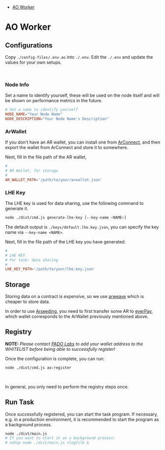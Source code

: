 - [AO Worker](#ao-worker)


# AO Worker

## Configurations

Copy `./config-files/.env.ao` into `./.env`. Edit the `./.env` and update the values for your own setups.


<br/>

### Node Info

Set a name to identify yourself, these will be used on the node itself and will be shown on performance metrics in the future.

```conf
# Set a name to identify yourself
NODE_NAME="Your Node Name"
NODE_DESCRIPTION="Your Node Name's Description"
```


### ArWallet

If you don't have an AR wallet, you can install one from [ArConnect](https://www.arconnect.io/download), and then export the wallet from ArConnect and store it to somewhere.

Next, fill in the file path of the AR wallet,

```conf
#
# AR Wallet, for storage
#
AR_WALLET_PATH='/path/to/your/arwallet.json'
```


### LHE Key

The LHE key is used for data sharing, use the following command to generate it.

```sh
node ./dist/cmd.js generate-lhe-key [--key-name <NAME>]
```

The default output is `./keys/default.lhe.key.json`, you can specify the key name via `--key-name <NAME>`.


Next, fill in the file path of the LHE key you have generated.

```conf
#
# LHE KEY
# For task: data sharing
#
LHE_KEY_PATH='/path/to/your/lhe.key.json'
```


## Storage

Storing data on a contract is expensive, so we use [arweave](https://www.arweave.org/) which is cheaper to store data.

In order to use [Arseeding](https://web3infra.dev/docs/arseeding/introduction/lightNode), you need to first transfer some AR to [everPay](https://app.everpay.io/), which wallet corresponds to the ArWallet previously mentioned above.


## Registry

**NOTE:** *Please contact [PADO Labs](https://discord.gg/YxJftNRxhh) to add your wallet address to the WHITELIST before being able to successfully register!*

Once the configuration is complete, you can run:

```sh
node ./dist/cmd.js ao:register
```

<br/>

In general, you only need to perform the registry steps once.


## Run Task

Once successfully registered, you can start the task program. If necessary, e.g. in a production environment, it is recommended to start the program as a background process.


```sh
node ./dist/main.js
# If you want to start it as a background process:
# nohup node ./dist/main.js >logfile &
```
